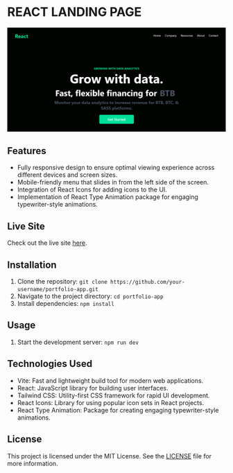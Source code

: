 # REACT LANDING PAGE

![REACT LANDING PAGE](./public/screenshot.png)

## Features

- Fully responsive design to ensure optimal viewing experience across different devices and screen sizes.
- Mobile-friendly menu that slides in from the left side of the screen.
- Integration of React Icons for adding icons to the UI.
- Implementation of React Type Animation package for engaging typewriter-style animations.

## Live Site

Check out the live site [here](https://6492455d16966302be32be65--unrivaled-unicorn-598a98.netlify.app/).

## Installation

1. Clone the repository: `git clone https://github.com/your-username/portfolio-app.git`
2. Navigate to the project directory: `cd portfolio-app`
3. Install dependencies: `npm install`

## Usage

1. Start the development server: `npm run dev`

## Technologies Used

- Vite: Fast and lightweight build tool for modern web applications.
- React: JavaScript library for building user interfaces.
- Tailwind CSS: Utility-first CSS framework for rapid UI development.
- React Icons: Library for using popular icon sets in React projects.
- React Type Animation: Package for creating engaging typewriter-style animations.

## License

This project is licensed under the MIT License. See the [LICENSE](./LICENSE) file for more information.
